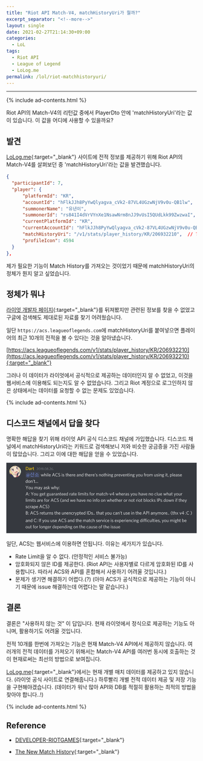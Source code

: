 ```yaml
---
title: "Riot API Match-V4, matchHistoryUri가 뭘까?"
excerpt_separator: "<!--more-->"
layout: single
date: 2021-02-27T21:14:30+09:00
categories:
  - LoL
tags:
  - Riot API
  - League of Legend
  - LoLog.me
permalink: /lol/riot-matchhistoryuri/
---
```

---

{% include ad-contents.html %}


Riot API의 Match-V4의 리턴값 중에서 PlayerDto 안에 'matchHistoryUri'라는 값이 있습니다. 이 값을 어디에 사용할 수 있을까요?

<!--more-->


## 발견
[LoLog.me](https://lolog.me/){:target="_blank"} 사이트에 전적 정보를 제공하기 위해 Riot API의 Match-V4를 살펴보던 중 'matchHistoryUri'라는 값을 발견했습니다.
```json
{
  "participantId": 7,
  "player": {
      "platformId": "KR",
      "accountId": "hFlkJJh8PyYwQlyagva_cVk2-87VL4UGzwNjV9v0u-QB1lw",
      "summonerName": "유년이",
      "summonerId": "rs841I4dVrVYnXe1NsawNrm8nJJ9vUsI5QUdLkk99ZwzwaI",
      "currentPlatformId": "KR",
      "currentAccountId": "hFlkJJh8PyYwQlyagva_cVk2-87VL4UGzwNjV9v0u-QB1lw",
      "matchHistoryUri": "/v1/stats/player_history/KR/206932210",  // ???
      "profileIcon": 4594
  }
},
```
제가 필요한 기능이 Match History를 가져오는 것이었기 때문에 matchHistoryUri의 정체가 뭔지 알고 싶었습니다.

## 정체가 뭐냐
[라이엇 개발자 페이지](https://developer.riotgames.com/){:target="_blank"}를 뒤져봤지만 관련된 정보를 찾을 수 없었고 구글에 검색해도 제대로된 자료를 찾기 어려웠습니다.

일단 `https://acs.leagueoflegends.com`에 matchHistoryUri를 붙여넣으면 플레이어의 최근 10개의 전적을 볼 수 있다는 것을 알아냈습니다.

[https://acs.leagueoflegends.com/v1/stats/player_history/KR/206932210](https://acs.leagueoflegends.com/v1/stats/player_history/KR/206932210){:target="_blank"}

그러나 이 데이터가 라이엇에서 공식적으로 제공하는 데이터인지 알 수 없었고, 이것을 웹서비스에 이용해도 되는지도 알 수 없었습니다. 그리고 Riot 계정으로 로그인하지 않은 상태에서는 데이터를 요청할 수 없는 문제도 있었습니다.

{% include ad-contents.html %}

## 디스코드 채널에서 답을 찾다

명확한 해답을 찾기 위해 라이엇 API 공식 디스코드 채널에 가입했습니다. 디스코드 채널에서 matchHistoryUri라는 키워드로 검색해보니 저와 비슷한 궁금증을 가진 사람들이 많았습니다. 그리고 이에 대한 해답을 얻을 수 있었습니다.

![Not Use ACS](/assets/post-images/riot-matchhistoryuri/notuseacs.png)

일단, ACS는 웹서비스에 이용하면 안됩니다. 이유는 세가지가 있습니다.
- Rate Limit을 알 수 없다. (안정적인 서비스 불가능)
- 암호화되지 않은 ID를 제공한다. (Riot API는 사용자별로 다르게 암호화된 ID를 사용합니다. 따라서 ACS와 API를 혼합해서 사용하기 어려울 것입니다.)
- 문제가 생기면 해결하기 어렵다.(?) (아마 ACS가 공식적으로 제공하는 기능이 아니기 때문에 issue 해결하는데 어렵다는 말 같습니다.)

## 결론
결론은 "사용하지 않는 것" 이 답입니다. 현재 라이엇에서 정식으로 제공하는 기능도 아니며, 활용하기도 어려울 것입니다.

전적 10개를 한번에 가져오는 기능은 현재 Match-V4 API에서 제공하지 않습니다. 여러개의 전적 데이터를 가져오기 위해서는 Match-V4 API를 여러번 동시에 호출하는 것이 현재로써는 최선의 방법으로 보여집니다.

[LoLog.me](https://lolog.me/){:target="_blank"}에서는 현재 개별 매치 데이터를 제공하고 있지 않습니다. (라이엇 공식 사이트로 연결해줍니다.) 하루빨리 개별 전적 데이터 제공 및 저장 기능을 구현해야겠습니다. (데이터가 워낙 많아 API와 DB를 적절히 활용하는 최적의 방법을 찾아야 합니다..!)

{% include ad-contents.html %}

## Reference
* [DEVELOPER-RIOTGAMES](https://developer.riotgames.com/){:target="_blank"}

* [The New Match History](https://www.reddit.com/r/leagueoflegends/comments/27wax9/the_new_match_history/){:target="_blank"}
